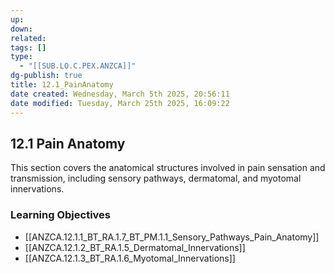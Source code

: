 ```yaml
---
up: 
down: 
related: 
tags: []
type:
  - "[[SUB.LO.C.PEX.ANZCA]]"
dg-publish: true
title: 12.1_PainAnatomy
date created: Wednesday, March 5th 2025, 20:56:11
date modified: Tuesday, March 25th 2025, 16:09:22
---
```


## 12.1 Pain Anatomy

This section covers the anatomical structures involved in pain sensation and transmission, including sensory pathways, dermatomal, and myotomal innervations.

### Learning Objectives

- [[ANZCA.12.1.1_BT_RA.1.7_BT_PM.1.1_Sensory_Pathways_Pain_Anatomy]]
- [[ANZCA.12.1.2_BT_RA.1.5_Dermatomal_Innervations]]
- [[ANZCA.12.1.3_BT_RA.1.6_Myotomal_Innervations]]
